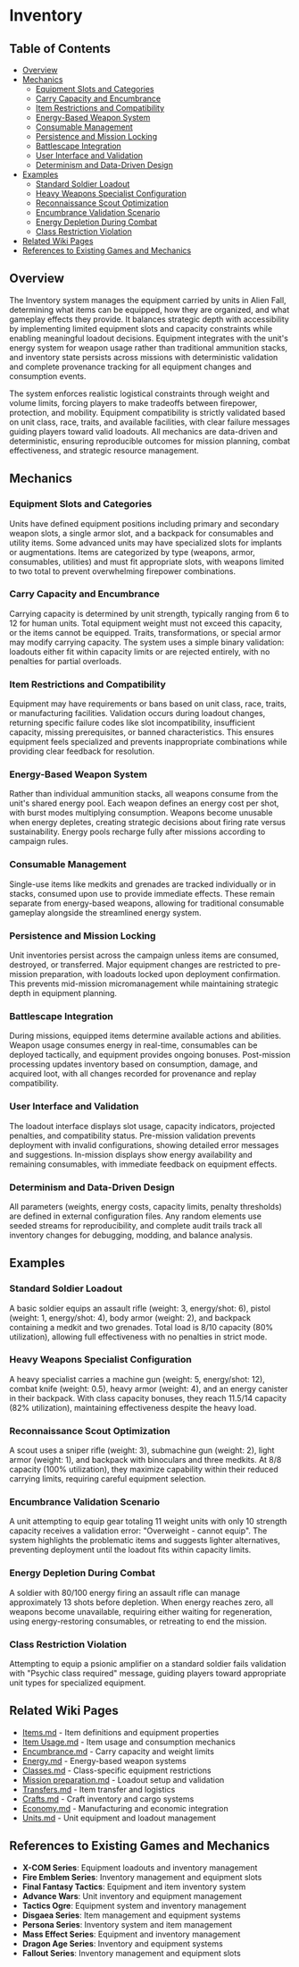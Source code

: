 # Inventory

## Table of Contents
- [Overview](#overview)
- [Mechanics](#mechanics)
  - [Equipment Slots and Categories](#equipment-slots-and-categories)
  - [Carry Capacity and Encumbrance](#carry-capacity-and-encumbrance)
  - [Item Restrictions and Compatibility](#item-restrictions-and-compatibility)
  - [Energy-Based Weapon System](#energy-based-weapon-system)
  - [Consumable Management](#consumable-management)
  - [Persistence and Mission Locking](#persistence-and-mission-locking)
  - [Battlescape Integration](#battlescape-integration)
  - [User Interface and Validation](#user-interface-and-validation)
  - [Determinism and Data-Driven Design](#determinism-and-data-driven-design)
- [Examples](#examples)
  - [Standard Soldier Loadout](#standard-soldier-loadout)
  - [Heavy Weapons Specialist Configuration](#heavy-weapons-specialist-configuration)
  - [Reconnaissance Scout Optimization](#reconnaissance-scout-optimization)
  - [Encumbrance Validation Scenario](#encumbrance-validation-scenario)
  - [Energy Depletion During Combat](#energy-depletion-during-combat)
  - [Class Restriction Violation](#class-restriction-violation)
- [Related Wiki Pages](#related-wiki-pages)
- [References to Existing Games and Mechanics](#references-to-existing-games-and-mechanics)

## Overview
The Inventory system manages the equipment carried by units in Alien Fall, determining what items can be equipped, how they are organized, and what gameplay effects they provide. It balances strategic depth with accessibility by implementing limited equipment slots and capacity constraints while enabling meaningful loadout decisions. Equipment integrates with the unit's energy system for weapon usage rather than traditional ammunition stacks, and inventory state persists across missions with deterministic validation and complete provenance tracking for all equipment changes and consumption events.

The system enforces realistic logistical constraints through weight and volume limits, forcing players to make tradeoffs between firepower, protection, and mobility. Equipment compatibility is strictly validated based on unit class, race, traits, and available facilities, with clear failure messages guiding players toward valid loadouts. All mechanics are data-driven and deterministic, ensuring reproducible outcomes for mission planning, combat effectiveness, and strategic resource management.

## Mechanics
### Equipment Slots and Categories
Units have defined equipment positions including primary and secondary weapon slots, a single armor slot, and a backpack for consumables and utility items. Some advanced units may have specialized slots for implants or augmentations. Items are categorized by type (weapons, armor, consumables, utilities) and must fit appropriate slots, with weapons limited to two total to prevent overwhelming firepower combinations.

### Carry Capacity and Encumbrance
Carrying capacity is determined by unit strength, typically ranging from 6 to 12 for human units. Total equipment weight must not exceed this capacity, or the items cannot be equipped. Traits, transformations, or special armor may modify carrying capacity. The system uses a simple binary validation: loadouts either fit within capacity limits or are rejected entirely, with no penalties for partial overloads.

### Item Restrictions and Compatibility
Equipment may have requirements or bans based on unit class, race, traits, or manufacturing facilities. Validation occurs during loadout changes, returning specific failure codes like slot incompatibility, insufficient capacity, missing prerequisites, or banned characteristics. This ensures equipment feels specialized and prevents inappropriate combinations while providing clear feedback for resolution.

### Energy-Based Weapon System
Rather than individual ammunition stacks, all weapons consume from the unit's shared energy pool. Each weapon defines an energy cost per shot, with burst modes multiplying consumption. Weapons become unusable when energy depletes, creating strategic decisions about firing rate versus sustainability. Energy pools recharge fully after missions according to campaign rules.

### Consumable Management
Single-use items like medkits and grenades are tracked individually or in stacks, consumed upon use to provide immediate effects. These remain separate from energy-based weapons, allowing for traditional consumable gameplay alongside the streamlined energy system.

### Persistence and Mission Locking
Unit inventories persist across the campaign unless items are consumed, destroyed, or transferred. Major equipment changes are restricted to pre-mission preparation, with loadouts locked upon deployment confirmation. This prevents mid-mission micromanagement while maintaining strategic depth in equipment planning.

### Battlescape Integration
During missions, equipped items determine available actions and abilities. Weapon usage consumes energy in real-time, consumables can be deployed tactically, and equipment provides ongoing bonuses. Post-mission processing updates inventory based on consumption, damage, and acquired loot, with all changes recorded for provenance and replay compatibility.

### User Interface and Validation
The loadout interface displays slot usage, capacity indicators, projected penalties, and compatibility status. Pre-mission validation prevents deployment with invalid configurations, showing detailed error messages and suggestions. In-mission displays show energy availability and remaining consumables, with immediate feedback on equipment effects.

### Determinism and Data-Driven Design
All parameters (weights, energy costs, capacity limits, penalty thresholds) are defined in external configuration files. Any random elements use seeded streams for reproducibility, and complete audit trails track all inventory changes for debugging, modding, and balance analysis.

## Examples
### Standard Soldier Loadout
A basic soldier equips an assault rifle (weight: 3, energy/shot: 6), pistol (weight: 1, energy/shot: 4), body armor (weight: 2), and backpack containing a medkit and two grenades. Total load is 8/10 capacity (80% utilization), allowing full effectiveness with no penalties in strict mode.

### Heavy Weapons Specialist Configuration
A heavy specialist carries a machine gun (weight: 5, energy/shot: 12), combat knife (weight: 0.5), heavy armor (weight: 4), and an energy canister in their backpack. With class capacity bonuses, they reach 11.5/14 capacity (82% utilization), maintaining effectiveness despite the heavy load.

### Reconnaissance Scout Optimization
A scout uses a sniper rifle (weight: 3), submachine gun (weight: 2), light armor (weight: 1), and backpack with binoculars and three medkits. At 8/8 capacity (100% utilization), they maximize capability within their reduced carrying limits, requiring careful equipment selection.

### Encumbrance Validation Scenario
A unit attempting to equip gear totaling 11 weight units with only 10 strength capacity receives a validation error: "Overweight - cannot equip". The system highlights the problematic items and suggests lighter alternatives, preventing deployment until the loadout fits within capacity limits.

### Energy Depletion During Combat
A soldier with 80/100 energy firing an assault rifle can manage approximately 13 shots before depletion. When energy reaches zero, all weapons become unavailable, requiring either waiting for regeneration, using energy-restoring consumables, or retreating to end the mission.

### Class Restriction Violation
Attempting to equip a psionic amplifier on a standard soldier fails validation with "Psychic class required" message, guiding players toward appropriate unit types for specialized equipment.

## Related Wiki Pages

- [Items.md](../items/Items.md) - Item definitions and equipment properties
- [Item Usage.md](../units/Item%20Usage.md) - Item usage and consumption mechanics
- [Encumbrance.md](../units/Encumbrance.md) - Carry capacity and weight limits
- [Energy.md](../units/Energy.md) - Energy-based weapon systems
- [Classes.md](../units/Classes.md) - Class-specific equipment restrictions
- [Mission preparation.md](../battlescape/Mission%20preparation.md) - Loadout setup and validation
- [Transfers.md](../economy/Transfers.md) - Item transfer and logistics
- [Crafts.md](../crafts/Crafts.md) - Craft inventory and cargo systems
- [Economy.md](../economy/Economy.md) - Manufacturing and economic integration
- [Units.md](../units/Units.md) - Unit equipment and loadout management

## References to Existing Games and Mechanics

- **X-COM Series**: Equipment loadouts and inventory management
- **Fire Emblem Series**: Inventory management and equipment slots
- **Final Fantasy Tactics**: Equipment and item inventory system
- **Advance Wars**: Unit inventory and equipment management
- **Tactics Ogre**: Equipment system and inventory management
- **Disgaea Series**: Item management and equipment systems
- **Persona Series**: Inventory system and item management
- **Mass Effect Series**: Equipment and inventory management
- **Dragon Age Series**: Inventory and equipment systems
- **Fallout Series**: Inventory management and equipment slots

